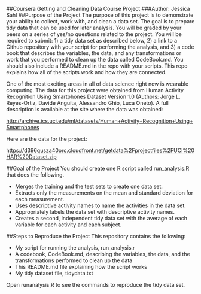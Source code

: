 ##Coursera Getting and Cleaning Data Course Project
###Author: Jessica Sahl
##Purpose of the Project
The purpose of this project is to demonstrate your ability to collect, work with, and clean a data set. The goal is to prepare tidy data that can be used for later analysis. You will be graded by your peers on a series of yes/no questions related to the project. You will be required to submit: 1) a tidy data set as described below, 2) a link to a Github repository with your script for performing the analysis, and 3) a code book that describes the variables, the data, and any transformations or work that you performed to clean up the data called CodeBook.md. You should also include a README.md in the repo with your scripts. This repo explains how all of the scripts work and how they are connected.

One of the most exciting areas in all of data science right now is wearable computing. The data for this project were obtained from Human Activity Recognition Using Smartphones Dataset Version 1.0 (Authors: Jorge L. Reyes-Ortiz, Davide Anguita, Alessandro Ghio, Luca Oneto). A full description is available at the site where the data was obtained:

http://archive.ics.uci.edu/ml/datasets/Human+Activity+Recognition+Using+Smartphones

Here are the data for the project:

https://d396qusza40orc.cloudfront.net/getdata%2Fprojectfiles%2FUCI%20HAR%20Dataset.zip

##Goal of the Project
You should create one R script called run_analysis.R that does the following.
* Merges the training and the test sets to create one data set.
* Extracts only the measurements on the mean and standard deviation for each measurement.
* Uses descriptive activity names to name the activities in the data set.
* Appropriately labels the data set with descriptive activity names.
* Creates a second, independent tidy data set with the average of each variable for each activity and each subject.

##Steps to Reproduce the Project
This repository contains the following:
* My script for running the analysis, run_analysis.r
* A codebook, CodeBook.md, describing the variables, the data, and the transformations performed to clean up the data
* This README.md file explaining how the script works
* My tidy dataset file, tidydata.txt

Open runanalysis.R to see the commands to reproduce the tidy data set.
